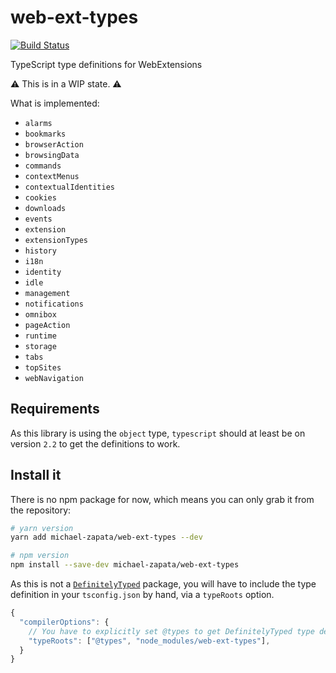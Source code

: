 # web-ext-types

[![Build Status][build-badge]][build-url]

TypeScript type definitions for WebExtensions

:warning: This is in a WIP state. :warning:

What is implemented:
- `alarms`
- `bookmarks`
- `browserAction`
- `browsingData`
- `commands`
- `contextMenus`
- `contextualIdentities`
- `cookies`
- `downloads`
- `events`
- `extension`
- `extensionTypes`
- `history`
- `i18n`
- `identity`
- `idle`
- `management`
- `notifications`
- `omnibox`
- `pageAction`
- `runtime`
- `storage`
- `tabs`
- `topSites`
- `webNavigation`

## Requirements

As this library is using the `object` type, `typescript` should at least be on
version `2.2` to get the definitions to work.

## Install it

There is no npm package for now, which means you can only grab it from the
repository:

```sh
# yarn version
yarn add michael-zapata/web-ext-types --dev

# npm version
npm install --save-dev michael-zapata/web-ext-types
```

As this is not a [`DefinitelyTyped`][definitely-typed] package, you will have to
include the type definition in your `tsconfig.json` by hand, via a `typeRoots`
option.

```js
{
  "compilerOptions": {
    // You have to explicitly set @types to get DefinitelyTyped type definitions
    "typeRoots": ["@types", "node_modules/web-ext-types"],
  }
}
```

[build-badge]: https://travis-ci.org/michael-zapata/web-ext-types.svg?branch=master
[build-url]: https://travis-ci.org/michael-zapata/web-ext-types
[definitely-typed]: https://github.com/DefinitelyTyped/DefinitelyTyped/
